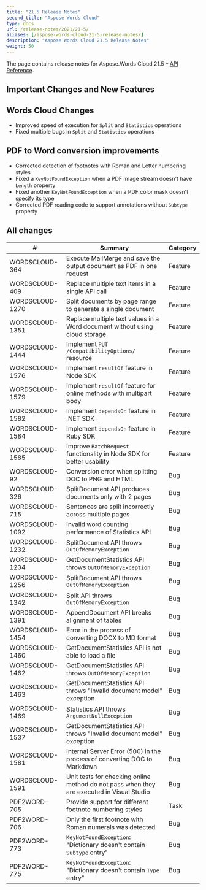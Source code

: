 ```yaml
---
title: "21.5 Release Notes"
second_title: "Aspose Words Cloud"
type: docs
url: /release-notes/2021/21-5/
aliases: [/aspose-words-cloud-21-5-release-notes/]
description: "Aspose Words Cloud 21.5 Release Notes"
weight: 50
---
```


The page contains release notes for Aspose.Words Cloud 21.5 – [API Reference](https://apireference.aspose.cloud/words/).

## Important Changes and New Features

## Words Cloud Changes

- Improved speed of execution for `Split` and `Statistics` operations
- Fixed multiple bugs in `Split` and `Statistics` operations

## PDF to Word conversion improvements

- Corrected detection of footnotes with Roman and Letter numbering styles
- Fixed a `KeyNotFoundException` when a PDF image stream doesn't have `Length` property
- Fixed another `KeyNotFoundException` when a PDF color mask doesn't specify its type
- Corrected PDF reading code to support annotations without `Subtype` property

## All changes

| #               | Summary                                                                                       | Category    |
|-----------------|-----------------------------------------------------------------------------------------------|-------------|
| WORDSCLOUD-364  | Execute MailMerge and save the output document as PDF in one request                          | Feature     |
| WORDSCLOUD-409  | Replace multiple text items in a single API call                                              | Feature     |
| WORDSCLOUD-1270 | Split documents by page range to generate a single document                                   | Feature     |
| WORDSCLOUD-1351 | Replace multiple text values in a Word document without using cloud storage                   | Feature     |
| WORDSCLOUD-1444 | Implement `PUT /CompatibilityOptions/` resource                                               | Feature     |
| WORDSCLOUD-1576 | Implement `resultOf` feature in Node SDK                                                      | Feature     |
| WORDSCLOUD-1579 | Implement `resultOf` feature for online methods with multipart body                           | Feature     |
| WORDSCLOUD-1582 | Implement `dependsOn` feature in .NET SDK                                                     | Feature     |
| WORDSCLOUD-1584 | Implement `dependsOn` feature in Ruby SDK                                                     | Feature     |
| WORDSCLOUD-1585 | Improve `BatchRequest` functionality in Node SDK for better usability                         | Feature     |
| WORDSCLOUD-92   | Conversion error when splitting DOC to PNG and HTML                                           | Bug         |
| WORDSCLOUD-326  | SplitDocument API produces documents only with 2 pages                                        | Bug         |
| WORDSCLOUD-715  | Sentences are split incorrectly across multiple pages                                         | Bug         |
| WORDSCLOUD-1092 | Invalid word counting performance of Statistics API                                           | Bug         |
| WORDSCLOUD-1232 | SplitDocument API throws `OutOfMemoryException`                                               | Bug         |
| WORDSCLOUD-1234 | GetDocumentStatistics API throws `OutOfMemoryException`                                       | Bug         |
| WORDSCLOUD-1256 | SplitDocument API throws `OutOfMemoryException`                                               | Bug         |
| WORDSCLOUD-1342 | Split API throws `OutOfMemoryException`                                                       | Bug         |
| WORDSCLOUD-1391 | AppendDocument API breaks alignment of tables                                                 | Bug         |
| WORDSCLOUD-1454 | Error in the process of converting DOCX to MD format                                          | Bug         |
| WORDSCLOUD-1460 | GetDocumentStatistics API is not able to load a file                                          | Bug         |
| WORDSCLOUD-1462 | GetDocumentStatistics API throws `OutOfMemoryException`                                       | Bug         |
| WORDSCLOUD-1463 | GetDocumentStatistics API throws "Invalid document model" exception                           | Bug         |
| WORDSCLOUD-1469 | Statistics API throws `ArgumentNullException`                                                 | Bug         |
| WORDSCLOUD-1537 | GetDocumentStatistics API throws "Invalid document model" exception                           | Bug         |
| WORDSCLOUD-1581 | Internal Server Error (500) in the process of converting DOC to Markdown                      | Bug         |
| WORDSCLOUD-1591 | Unit tests for checking online method do not pass when they are executed in Visual Studio     | Bug         |
| PDF2WORD-705    | Provide support for different footnote numbering styles                                       | Task        |
| PDF2WORD-706    | Only the first footnote with Roman numerals was detected                                      | Bug         |
| PDF2WORD-773    | `KeyNotFoundException`: "Dictionary doesn't contain `Subtype` entry"                          | Bug         |
| PDF2WORD-775    | `KeyNotFoundException`: "Dictionary doesn't contain `Type` entry"                             | Bug         |
